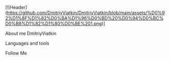 
[![Header] (https://github.com/DmitriyViatkin/DmitriyViatkin/blob/main/assets/%D0%92%D1%8F%D1%82%D0%BA%D1%96%D0%BD%20%D0%94%D0%BC%D0%B8%D1%82%D1%80%D0%BE%201.png)]

About me
DmitriyViatkin

Languages and tools

Follow Me

